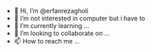 - 👋 Hi, I’m @erfanrezagholi
- 👀 I’m not interested in computer but i have to
- 🌱 I’m currently learning ...
- 💞️ I’m looking to collaborate on ...
- 📫 How to reach me ...

<!---
erfanrezagholi/erfanrezagholi is a ✨ special ✨ repository because its `README.md` (this file) appears on your GitHub profile.
You can click the Preview link to take a look at your changes.
--->
